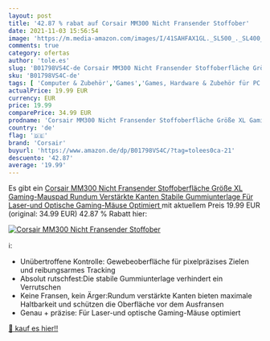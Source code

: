 ```yaml
---
layout: post
title: '42.87 % rabat auf Corsair MM300 Nicht Fransender Stoffober'
date: 2021-11-03 15:56:54
image: 'https://m.media-amazon.com/images/I/41SAHFAX1GL._SL500_._SL400_.jpg'
comments: true
category: ofertas
author: 'tole.es'
slug: 'B01798VS4C-de Corsair MM300 Nicht Fransender Stoffoberfläche Größe XL...'
sku: 'B01798VS4C-de'
tags: [ 'Computer & Zubehör','Games','Games, Hardware & Zubehör für PC','Mauspads','Mäuse, Tastaturen & Eingabegeräte','Tastatur- & Maus-Zubehör','Zubehör für PC','corsair', ]
actualPrice: 19.99 EUR
currency: EUR
price: 19.99
comparePrice: 34.99 EUR
prodname: 'Corsair MM300 Nicht Fransender Stoffoberfläche Größe XL Gaming-Mauspad  Rundum Verstärkte Kanten  Stabile Gummiunterlage  Für Laser-und Optische Gaming-Mäuse Optimiert '
country: 'de'
flag: '🇩🇪'
brand: 'Corsair'
buyurl: 'https://www.amazon.de/dp/B01798VS4C/?tag=tolees0ca-21'
descuento: '42.87'
average: '19.99'
---
```


Es gibt ein [Corsair MM300 Nicht Fransender Stoffoberfläche Größe XL Gaming-Mauspad  Rundum Verstärkte Kanten  Stabile Gummiunterlage  Für Laser-und Optische Gaming-Mäuse Optimiert ](https://www.amazon.de/dp/B01798VS4C/?tag=tolees0ca-21) mit aktuellem Preis 19.99 EUR (original: 34.99 EUR) 42.87 % Rabatt hier:

[![Corsair MM300 Nicht Fransender Stoffober](https://m.media-amazon.com/images/I/41SAHFAX1GL._SL500_._SL400_.jpg)](https://www.amazon.de/dp/B01798VS4C/?tag=tolees0ca-21)

ℹ️:

- Unübertroffene Kontrolle: Gewebeoberfläche für pixelpräzises Zielen und reibungsarmes Tracking
- Absolut rutschfest:Die stabile Gummiunterlage verhindert ein Verrutschen
- Keine Fransen, kein Ärger:Rundum verstärkte Kanten bieten maximale Haltbarkeit und schützen die Oberfläche vor dem Ausfransen
- Genau + präzise: Für Laser-und optische Gaming-Mäuse optimiert

[🛒 kauf es hier!!](https://www.amazon.de/dp/B01798VS4C/?tag=tolees0ca-21)

